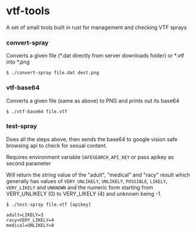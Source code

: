 # vtf-tools
A set of small tools built in rust for management and checking VTF sprays


### convert-spray

Converts a given file (*.dat directly from server downloads folder) or *.vtf into *.png

`$ ./convert-spray file.dat dest.png`

### vtf-base64

Converts a given file (same as above) to PNG and prints out its base64

`$ ./vtf-base64 file.vtf`

### test-spray

Does all the steps above, then sends the base64 to google vision safe browsing api to check for sexual content.

Requires environment variable `SAFESEARCH_API_KEY` or pass apikey as second parameter

Will return the string value of the "adult", "medical" and "racy" result which generally has values of `VERY_UNLIKELY`, `UNLIKELY`, `POSSIBLE`, `LIKELY`, `VERY_LIKELY` and `UNKNOWN` and the numeric form starting from VERY_UNLIKELY (0) to VERY_LIKELY (4) and unknown being -1.

`$ ./test-spray file.vtf [apikey]`

```
adult=LIKELY=3
racy=VERY_LIKELY=4
medical=UNLIKELY=0
```
